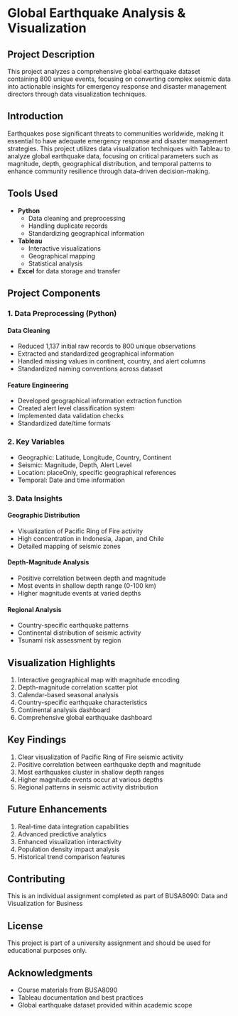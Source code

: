 # Global Earthquake Analysis & Visualization

## Project Description
This project analyzes a comprehensive global earthquake dataset containing 800 unique events, focusing on converting complex seismic data into actionable insights for emergency response and disaster management directors through data visualization techniques.

## Introduction
Earthquakes pose significant threats to communities worldwide, making it essential to have adequate emergency response and disaster management strategies. This project utilizes data visualization techniques with Tableau to analyze global earthquake data, focusing on critical parameters such as magnitude, depth, geographical distribution, and temporal patterns to enhance community resilience through data-driven decision-making.

## Tools Used
- **Python**
  - Data cleaning and preprocessing
  - Handling duplicate records
  - Standardizing geographical information
- **Tableau**
  - Interactive visualizations
  - Geographical mapping
  - Statistical analysis
- **Excel** for data storage and transfer

## Project Components

### 1. Data Preprocessing (Python)
#### Data Cleaning
- Reduced 1,137 initial raw records to 800 unique observations
- Extracted and standardized geographical information
- Handled missing values in continent, country, and alert columns
- Standardized naming conventions across dataset

#### Feature Engineering
- Developed geographical information extraction function
- Created alert level classification system
- Implemented data validation checks
- Standardized date/time formats

### 2. Key Variables
- Geographic: Latitude, Longitude, Country, Continent
- Seismic: Magnitude, Depth, Alert Level
- Location: placeOnly, specific geographical references
- Temporal: Date and time information

### 3. Data Insights

#### Geographic Distribution
- Visualization of Pacific Ring of Fire activity
- High concentration in Indonesia, Japan, and Chile
- Detailed mapping of seismic zones

#### Depth-Magnitude Analysis
- Positive correlation between depth and magnitude
- Most events in shallow depth range (0-100 km)
- Higher magnitude events at varied depths

#### Regional Analysis
- Country-specific earthquake patterns
- Continental distribution of seismic activity
- Tsunami risk assessment by region

## Visualization Highlights
1. Interactive geographical map with magnitude encoding
2. Depth-magnitude correlation scatter plot
3. Calendar-based seasonal analysis
4. Country-specific earthquake characteristics
5. Continental analysis dashboard
6. Comprehensive global earthquake dashboard

## Key Findings
1. Clear visualization of Pacific Ring of Fire seismic activity
2. Positive correlation between earthquake depth and magnitude
3. Most earthquakes cluster in shallow depth ranges
4. Higher magnitude events occur at various depths
5. Regional patterns in seismic activity distribution

## Future Enhancements
1. Real-time data integration capabilities
2. Advanced predictive analytics
3. Enhanced visualization interactivity
4. Population density impact analysis
5. Historical trend comparison features

## Contributing
This is an individual assignment completed as part of BUSA8090: Data and Visualization for Business

## License
This project is part of a university assignment and should be used for educational purposes only.

## Acknowledgments
- Course materials from BUSA8090
- Tableau documentation and best practices
- Global earthquake dataset provided within academic scope

